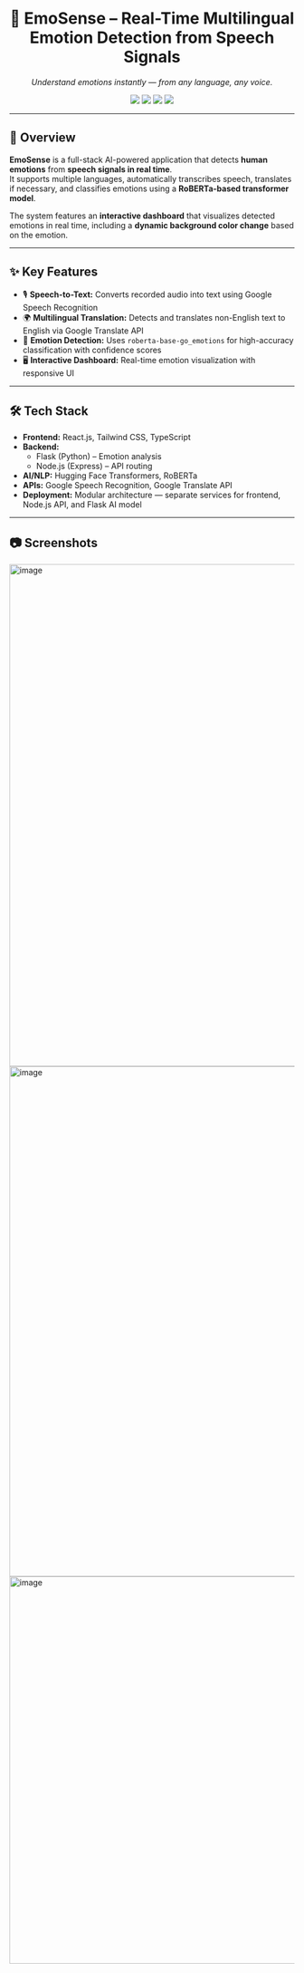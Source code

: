<h1 align="center">🎤 EmoSense – Real-Time Multilingual Emotion Detection from Speech Signals</h1>

<p align="center">
  <i>Understand emotions instantly — from any language, any voice.</i>
</p>

<p align="center">
  <img src="https://img.shields.io/badge/Frontend-React.js-blue?style=for-the-badge">
  <img src="https://img.shields.io/badge/Backend-Flask%20%26%20Node.js-green?style=for-the-badge">
  <img src="https://img.shields.io/badge/Language-Python%20%7C%20TypeScript-yellow?style=for-the-badge">
  <img src="https://img.shields.io/badge/NLP-RoBERTa-red?style=for-the-badge">
</p>

---

## 📖 Overview
**EmoSense** is a full-stack AI-powered application that detects **human emotions** from **speech signals in real time**.  
It supports multiple languages, automatically transcribes speech, translates if necessary, and classifies emotions using a **RoBERTa-based transformer model**.  

The system features an **interactive dashboard** that visualizes detected emotions in real time, including a **dynamic background color change** based on the emotion.

---

## ✨ Key Features
- 🎙 **Speech-to-Text:** Converts recorded audio into text using Google Speech Recognition  
- 🌍 **Multilingual Translation:** Detects and translates non-English text to English via Google Translate API  
- 🤖 **Emotion Detection:** Uses `roberta-base-go_emotions` for high-accuracy classification with confidence scores  
- 🖥 **Interactive Dashboard:** Real-time emotion visualization with responsive UI  

---

## 🛠 Tech Stack
- **Frontend:** React.js, Tailwind CSS, TypeScript  
- **Backend:**  
  - Flask (Python) – Emotion analysis  
  - Node.js (Express) – API routing  
- **AI/NLP:** Hugging Face Transformers, RoBERTa  
- **APIs:** Google Speech Recognition, Google Translate API  
- **Deployment:** Modular architecture — separate services for frontend, Node.js API, and Flask AI model  

---

## 📷 Screenshots
<img width="1207" height="887" alt="image" src="https://github.com/user-attachments/assets/777d6a31-4101-4839-aab3-cdf404c53ac9" />



<img width="1207" height="901" alt="image" src="https://github.com/user-attachments/assets/c56db4d2-6977-42fd-bd06-f10d61b8898a" />



<img width="1280" height="684" alt="image" src="https://github.com/user-attachments/assets/22e0a263-5c6e-4703-85d7-5614105e43a7" />


